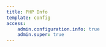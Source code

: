 ```yaml
---
title: PHP Info
template: config
access:
    admin.configuration.info: true
    admin.super: true
---
```

